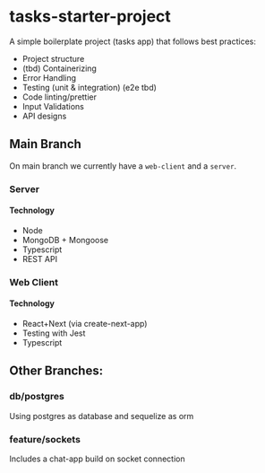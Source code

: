 # tasks-starter-project
A simple boilerplate project (tasks app) that follows best practices:

- Project structure
- (tbd) Containerizing
- Error Handling
- Testing (unit & integration) (e2e tbd)
- Code linting/prettier 
- Input Validations
- API designs

## Main Branch
On main branch we currently have a `web-client` and a `server`.
### Server
#### Technology
- Node
- MongoDB + Mongoose
- Typescript
- REST API
### Web Client
#### Technology
- React+Next (via create-next-app)
- Testing with Jest
- Typescript

## Other Branches:

### db/postgres

Using postgres as database and sequelize as orm

### feature/sockets

Includes a chat-app build on socket connection
